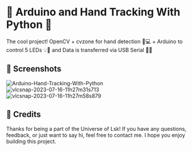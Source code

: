 # 🤖 Arduino and Hand Tracking With Python 🐍
The cool project! OpenCV + cvzone for hand detection 👀💻 + Arduino to control 5 LEDs 💡🚦 and Data is transferred via USB Serial 📶🔌

## 📸 Screenshots

![Arduino-Hand-Tracking-With-Python](https://github.com/Lakshya-Coder/Arduino-Hand-Tracking-With-Python/assets/75737134/6277505d-58b6-4d97-817d-2d5a4ed7f3c5)
![vlcsnap-2023-07-16-11h27m31s713](https://github.com/Lakshya-Coder/Arduino-Hand-Tracking-With-Python/assets/75737134/70727c99-1472-4834-ab55-5181c8199cc1)
![vlcsnap-2023-07-16-11h27m58s879](https://github.com/Lakshya-Coder/Arduino-Hand-Tracking-With-Python/assets/75737134/cf9595fa-777a-4fa3-8142-29138429c745)


## 👏 Credits
Thanks for being a part of the Universe of Lsk! If you have any questions, feedback, or just want to say hi, feel free to contact me. I hope you enjoy building this project.
